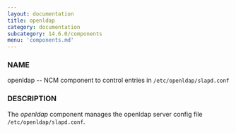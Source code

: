 ```yaml
---
layout: documentation
title: openldap
category: documentation
subcategory: 14.6.0/components
menu: 'components.md'
---
```

### NAME

openldap -- NCM component to control entries in `/etc/openldap/slapd.conf`

### DESCRIPTION

The _openldap_ component manages the openldap server config file
`/etc/openldap/slapd.conf`.
